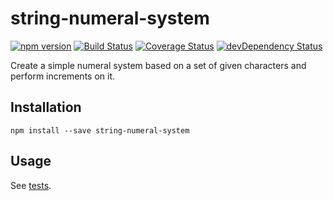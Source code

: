 # string-numeral-system 

[![npm version](https://img.shields.io/npm/v/string-numeral-system.svg)](https://www.npmjs.com/package/string-numeral-system)
[![Build Status](https://travis-ci.org/arjanfrans/string-numeral-system.svg?branch=master)](https://travis-ci.org/arjanfrans/string-numeral-system)
[![Coverage Status](https://coveralls.io/repos/arjanfrans/string-numeral-system/badge.svg)](https://coveralls.io/r/arjanfrans/string-numeral-system)
[![devDependency Status](https://david-dm.org/arjanfrans/string-numeral-system/dev-status.svg)](https://david-dm.org/arjanfrans/string-numeral-system#info=devDependencies)

Create a simple numeral system based on a set of given characters and perform increments on it.

## Installation

```
npm install --save string-numeral-system
```

## Usage

See [tests](./test/index.js).
